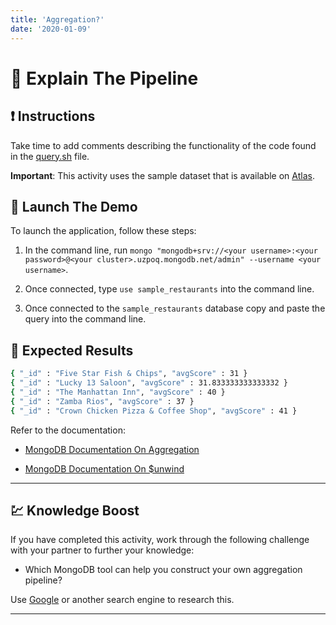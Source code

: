 ```yaml
---
title: 'Aggregation?'
date: '2020-01-09'
---
```


# 🔘 Explain The Pipeline

## ❗ Instructions

Take time to add comments describing the functionality of the code found in the [query.sh](./Unsolved/query.sh) file.

**Important**: This activity uses the sample dataset that is available on [Atlas](https://docs.atlas.mongodb.com/sample-data/).

## 🚀 Launch The Demo

To launch the application, follow these steps:

1. In the command line, run `mongo "mongodb+srv://<your username>:<your password>@<your cluster>.uzpoq.mongodb.net/admin" --username <your username>`.

2. Once connected, type `use sample_restaurants` into the command line.

3. Once connected to the `sample_restaurants` database copy and paste the query into the command line.

## 🎂 Expected Results

```sh
{ "_id" : "Five Star Fish & Chips", "avgScore" : 31 }
{ "_id" : "Lucky 13 Saloon", "avgScore" : 31.833333333333332 }
{ "_id" : "The Manhattan Inn", "avgScore" : 40 }
{ "_id" : "Zamba Rios", "avgScore" : 37 }
{ "_id" : "Crown Chicken Pizza & Coffee Shop", "avgScore" : 41 }
```


Refer to the documentation: 

* [MongoDB Documentation On Aggregation](https://docs.mongodb.com/manual/aggregation/)

* [MongoDB Documentation On $unwind](https://docs.mongodb.com/manual/reference/operator/aggregation/unwind/)

---

## 💹 Knowledge Boost

If you have completed this activity, work through the following challenge with your partner to further your knowledge:

* Which MongoDB tool can help you construct your own aggregation pipeline?

Use [Google](https://www.google.com) or another search engine to research this.

---
